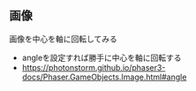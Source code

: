 ---
---
## 画像

画像を中心を軸に回転してみる

* angleを設定すれば勝手に中心を軸に回転する
* https://photonstorm.github.io/phaser3-docs/Phaser.GameObjects.Image.html#angle

<script type="module">

const config = {
	parent: document.getElementsByTagName("article")[0],
	type: Phaser.AUTO,
	width: 800,
	height: 600,
	physics: {
		default: "arcade",
		arcade: {
			debug: true
		}
	},
	scene: {
		preload: preload,
		create: create,
		update: update
	}
};

const game = new Phaser.Game(config);
let display;
let p1;
let p2;
let p3;
let t = 0;

function preload()
{
	this.load.image("player", "./character-blue.png");
	this.load.image("player2", "./arrow-blue.png");
	this.load.image("player3", "./arrow-red.png");
}

function create()
{
	display = this.add.text(10, 10, "");
	p1 = this.physics.add.sprite(300, 300, "player");
	p2 = this.physics.add.sprite(0, 0, "player2");
	p3 = this.physics.add.sprite(0, 0, "player3");
}

function update()
{
	const r = 100;
	t++;
	t %= 360;
	
	p1.angle = t;
	
	p2.setX(300 + p1.width  / 2 + (Math.cos(t * Math.PI / 180) - 0.5) * r);
	p2.setY(300 + p1.height / 2 + (Math.sin(t * Math.PI / 180) - 0.5) * r);
	p2.angle = t + 270;
	
	p3.setX(300 + p1.width  / 2 + (Math.sin(t * Math.PI / 180) - 0.5) * r);
	p3.setY(300 + p1.height / 2 + (Math.cos(t * Math.PI / 180) - 0.5) * r);
	p3.angle = -t;
	
	display.setText(`t: ${t}`);
}

</script>
